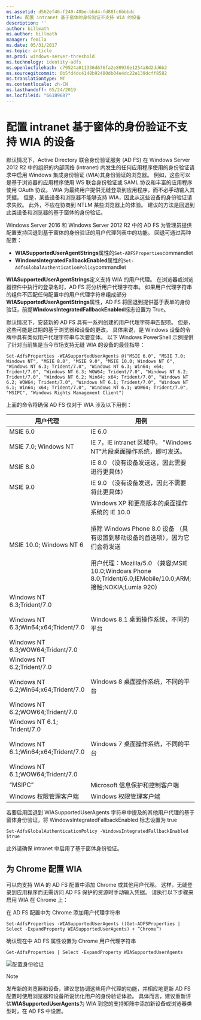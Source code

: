 ```yaml
---
ms.assetid: d562ef46-f240-48be-bbd4-fd88fc6bbbdc
title: 配置 intranet 基于窗体的身份验证不支持 WIA 的设备
description: ''
author: billmath
ms.author: billmath
manager: femila
ms.date: 05/31/2017
ms.topic: article
ms.prod: windows-server-threshold
ms.technology: identity-adfs
ms.openlocfilehash: c79524a011336d676fa2e80936e1254a8d2dd6b2
ms.sourcegitcommit: 0b5fd4dc4148b92480db04e4dc22e139dcff8582
ms.translationtype: MT
ms.contentlocale: zh-CN
ms.lasthandoff: 05/24/2019
ms.locfileid: "66189687"
---
```

# <a name="configuring-intranet-forms-based-authentication-for-devices-that-do-not-support-wia"></a>配置 intranet 基于窗体的身份验证不支持 WIA 的设备


默认情况下，Active Directory 联合身份验证服务 (AD FS) 在 Windows Server 2012 R2 中的组织的内部网络 (intranet) 内发生的任何应用程序使用的身份验证请求中启用 Windows 集成身份验证 (WIA)其身份验证的浏览器。 例如，这些可以是基于浏览器的应用程序使用 WS 联合身份验证或 SAML 协议和丰富的应用程序使用 OAuth 协议。 WIA 为最终用户提供无缝登录到应用程序，而不必手动输入其凭据。 但是，某些设备和浏览器不能够支持 WIA，因此从这些设备的身份验证请求失败。 此外，不应在协商到 NTLM 某些浏览器上的体验。 建议的方法是回退到此类设备和浏览器的基于窗体的身份验证。

Windows Server 2016 和 Windows Server 2012 R2 中的 AD FS 为管理员提供配置支持回退到基于窗体的身份验证的用户代理列表中的功能。 回退可通过两种配置：


- **WIASupportedUserAgentStrings**属性的`Set-ADFSProperties`commandlet
- **WindowsIntegratedFallbackEnabled**属性的`Set-AdfsGlobalAuthenticationPolicy`commandlet

**WIASupportedUserAgentStrings**定义支持 WIA 的用户代理。 在浏览器或浏览器控件中执行的登录名时，AD FS 将分析用户代理字符串。 如果用户代理字符串的组件不匹配任何配置中的用户代理字符串组成部分**WIASupportedUserAgentStrings**属性，AD FS 将回退到提供基于表单的身份验证，前提**WindowsIntegratedFallbackEnabled**标志设置为 True。

默认情况下，安装新的 AD FS 具有一系列创建的用户代理字符串匹配项。 但是，这些可能是过期的基于浏览器和设备的更改。 具体来说，是 Windows 设备的令牌中具有类似用户代理字符串与次要变体。 以下 Windows PowerShell 示例提供了针对当前集是当今市场支持无缝 WIA 的设备的最佳指导：

    Set-AdfsProperties -WIASupportedUserAgents @("MSIE 6.0", "MSIE 7.0; Windows NT", "MSIE 8.0", "MSIE 9.0", "MSIE 10.0; Windows NT 6", "Windows NT 6.3; Trident/7.0", "Windows NT 6.3; Win64; x64; Trident/7.0", "Windows NT 6.3; WOW64; Trident/7.0", "Windows NT 6.2; Trident/7.0", "Windows NT 6.2; Win64; x64; Trident/7.0", "Windows NT 6.2; WOW64; Trident/7.0", "Windows NT 6.1; Trident/7.0", "Windows NT 6.1; Win64; x64; Trident/7.0", "Windows NT 6.1; WOW64; Trident/7.0", "MSIPC", "Windows Rights Management Client")

上面的命令将确保 AD FS 仅对于 WIA 涉及以下用例：

用户代理|用例|
-----|-----|
MSIE 6.0|IE 6.0|
MSIE 7.0; Windows NT|IE 7，IE intranet 区域中。 "Windows NT"片段桌面操作系统，即可发送。|
MSIE 8.0|IE 8.0 （没有设备发送这，因此需要进行更具体）|
MSIE 9.0|IE 9.0 （没有设备发送，因此不需要将此更具体）|
MSIE 10.0; Windows NT 6|Windows XP 和更高版本的桌面操作系统的 IE 10.0</br></br>排除 Windows Phone 8.0 设备 （具有设置到移动设备的首选项），因为它们会将发送</br></br>用户代理：Mozilla/5.0 （兼容;MSIE 10.0;Windows Phone 8.0;Trident/6.0;IEMobile/10.0;ARM;接触;NOKIA;Lumia 920)|
Windows NT 6.3;Trident/7.0</br></br>Windows NT 6.3;Win64;x64;Trident/7.0</br></br>Windows NT 6.3;WOW64;Trident/7.0| Windows 8.1 桌面操作系统，不同的平台|
Windows NT 6.2;Trident/7.0</br></br>Windows NT 6.2;Win64;x64;Trident/7.0</br></br>Windows NT 6.2;WOW64;Trident/7.0|Windows 8 桌面操作系统，不同的平台|
Windows NT 6.1; Trident/7.0</br></br>Windows NT 6.1;Win64;x64;Trident/7.0</br></br>Windows NT 6.1;WOW64;Trident/7.0|Windows 7 桌面操作系统，不同的平台|
“MSIPC”| Microsoft 信息保护和控制客户端|
Windows 权限管理客户端|Windows 权限管理客户端|

若要启用回退到 WIASupportedUserAgents 字符串中提及的其他用户代理的基于窗体身份验证，将 WindowsIntegratedFallbackEnabled 标志设置为 true

    Set-AdfsGlobalAuthenticationPolicy -WindowsIntegratedFallbackEnabled $true

此外请确保 intranet 中启用了基于窗体身份验证。

## <a name="configuring-wia-for-chrome"></a>为 Chrome 配置 WIA
可以向支持 WIA 的 AD FS 配置中添加 Chrome 或其他用户代理。 这样，无缝登录到应用程序而无需访问 AD FS 保护的资源时手动输入凭据。 请执行以下步骤来启用 WIA 在 Chrome 上：

在 AD FS 配置中为 Chrome 添加用户代理字符串

    Set-AdfsProperties -WIASupportedUserAgents ((Get-ADFSProperties | Select -ExpandProperty WIASupportedUserAgents) + “Chrome”)
    
确认现在中 AD FS 属性设置为 Chrome 用户代理字符串

    Get-AdfsProperties | Select -ExpandProperty WIASupportedUserAgents

![配置身份验证](media/Configure-intranet-forms-based-authentication-for-devices-that-do-not-support-WIA/chrome1.png) 

>[!NOTE]   
> 发布新的浏览器和设备，建议您协调这些用户代理的功能，并相应地更新 AD FS 配置时使用浏览器和设备所说优化用户的身份验证体验。 具体而言，建议重新评估**WIASupportedUserAgents**为 WIA 到您的支持矩阵中添加新设备或浏览器类型时，在 AD FS 中设置。


